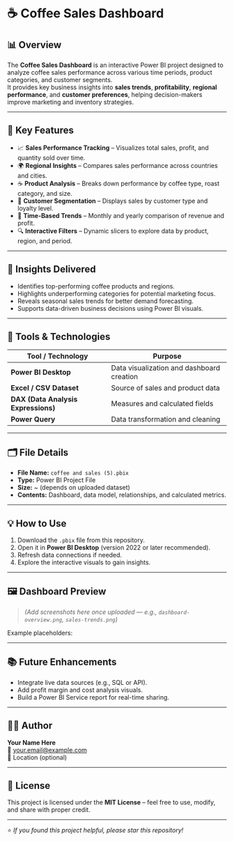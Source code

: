# ☕ Coffee Sales Dashboard

## 📊 Overview
The **Coffee Sales Dashboard** is an interactive Power BI project designed to analyze coffee sales performance across various time periods, product categories, and customer segments.  
It provides key business insights into **sales trends**, **profitability**, **regional performance**, and **customer preferences**, helping decision-makers improve marketing and inventory strategies.

---

## 🚀 Key Features
- 📈 **Sales Performance Tracking** – Visualizes total sales, profit, and quantity sold over time.
- 🌍 **Regional Insights** – Compares sales performance across countries and cities.
- ☕ **Product Analysis** – Breaks down performance by coffee type, roast category, and size.
- 👥 **Customer Segmentation** – Displays sales by customer type and loyalty level.
- 📅 **Time-Based Trends** – Monthly and yearly comparison of revenue and profit.
- 🔍 **Interactive Filters** – Dynamic slicers to explore data by product, region, and period.

---

## 🧠 Insights Delivered
- Identifies top-performing coffee products and regions.
- Highlights underperforming categories for potential marketing focus.
- Reveals seasonal sales trends for better demand forecasting.
- Supports data-driven business decisions using Power BI visuals.

---

## 🧰 Tools & Technologies
| Tool / Technology | Purpose |
|-------------------|----------|
| **Power BI Desktop** | Data visualization and dashboard creation |
| **Excel / CSV Dataset** | Source of sales and product data |
| **DAX (Data Analysis Expressions)** | Measures and calculated fields |
| **Power Query** | Data transformation and cleaning |

---

## 🗂️ File Details
- **File Name:** `coffee and sales (5).pbix`
- **Type:** Power BI Project File
- **Size:** ~ (depends on uploaded dataset)
- **Contents:** Dashboard, data model, relationships, and calculated metrics.

---

## 💡 How to Use
1. Download the `.pbix` file from this repository.
2. Open it in **Power BI Desktop** (version 2022 or later recommended).
3. Refresh data connections if needed.
4. Explore the interactive visuals to gain insights.

---

## 🖼️ Dashboard Preview
> *(Add screenshots here once uploaded — e.g., `dashboard-overview.png`, `sales-trends.png`)*

Example placeholders:




---

## 📚 Future Enhancements
- Integrate live data sources (e.g., SQL or API).
- Add profit margin and cost analysis visuals.
- Build a Power BI Service report for real-time sharing.

---

## 👨‍💻 Author
**Your Name Here**  
📧 your.email@example.com  
📍 Location (optional)

---

## 📝 License
This project is licensed under the **MIT License** – feel free to use, modify, and share with proper credit.

---

⭐ *If you found this project helpful, please star this repository!*
